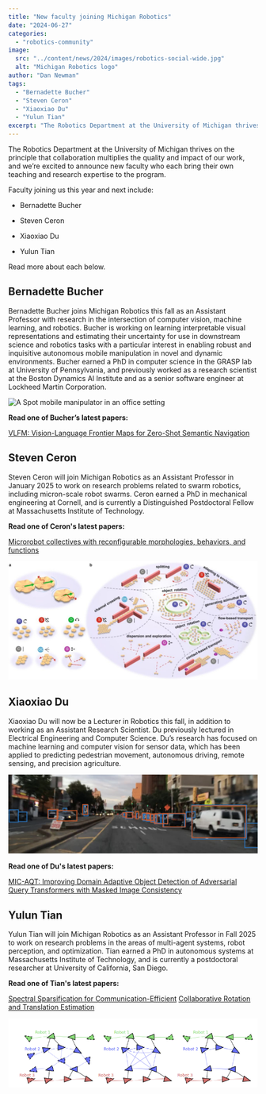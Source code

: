```yaml
---
title: "New faculty joining Michigan Robotics"
date: "2024-06-27"
categories: 
  - "robotics-community"
image: 
  src: "../content/news/2024/images/robotics-social-wide.jpg"
  alt: "Michigan Robotics logo"
author: "Dan Newman"
tags:
  - "Bernadette Bucher"
  - "Steven Ceron"
  - "Xiaoxiao Du"
  - "Yulun Tian"
excerpt: "The Robotics Department at the University of Michigan thrives on the principle that collaboration multiplies the quality and impact of our work, and we’re excited to announce new faculty who each bring their own teaching and research expertise to the program."
---
```


The Robotics Department at the University of Michigan thrives on the principle that collaboration multiplies the quality and impact of our work, and we’re excited to announce new faculty who each bring their own teaching and research expertise to the program.

Faculty joining us this year and next include:

- Bernadette Bucher

- Steven Ceron

- Xiaoxiao Du

- Yulun Tian

Read more about each below.

<!--more-->

## Bernadette Bucher

Bernadette Bucher joins Michigan Robotics this fall as an Assistant Professor with research in the intersection of computer vision, machine learning, and robotics. Bucher is working on learning interpretable visual representations and estimating their uncertainty for use in downstream science and robotics tasks with a particular interest in enabling robust and inquisitive autonomous mobile manipulation in novel and dynamic environments. Bucher earned a PhD in computer science in the GRASP lab at University of Pennsylvania, and previously worked as a research scientist at the Boston Dynamics AI Institute and as a senior software engineer at Lockheed Martin Corporation.

![A Spot mobile manipulator in an office setting](images/Screenshot-2024-05-16-at-2.49.50 PM.png)

**Read one of Bucher’s latest papers:**

[VLFM: Vision-Language Frontier Maps for Zero-Shot Semantic Navigation](http://naoki.io/portfolio/vlfm.html)

## Steven Ceron

Steven Ceron will join Michigan Robotics as an Assistant Professor in January 2025 to work on research problems related to swarm robotics, including micron-scale robot swarms. Ceron earned a PhD in mechanical engineering at Cornell, and is currently a Distinguished Postdoctoral Fellow at Massachusetts Institute of Technology.

**Read one of Ceron's latest papers:**

[](https://www.nature.com/articles/s41467-022-29882-5)[Microrobot collectives with reconfigurable morphologies, behaviors, and functions](https://www.nature.com/articles/s41467-022-29882-5#data-availability)

![Illustrations of microrobot collective reconfigurable behaviors and functions](images/41467_2022_29882_Fig1_HTML.png-copy-1024x486.jpg)

## Xiaoxiao Du

Xiaoxiao Du will now be a Lecturer in Robotics this fall, in addition to working as an Assistant Research Scientist. Du previously lectured in Electrical Engineering and Computer Science. Du’s research has focused on machine learning and computer vision for sensor data, which has been applied to predicting pedestrian movement, autonomous driving, remote sensing, and precision agriculture.

![Object detection predictions](images/image-14-1024x324.png)

**Read one of Du's latest papers:**

[MIC-AQT: Improving Domain Adaptive Object Detection of Adversarial Query Transformers with Masked Image Consistency](http://xiaoxiaodu.net/wp-content/uploads/2024/01/IROS_Poster_Abstract_2023-1.pdf)

## Yulun Tian

Yulun Tian will join Michigan Robotics as an Assistant Professor in Fall 2025 to work on research problems in the areas of multi-agent systems, robot perception, and optimization. Tian earned a PhD in autonomous systems at Massachusetts Institute of Technology, and is currently a postdoctoral researcher at University of California, San Diego. 

**Read one of Tian's latest papers:**

[Spectral Sparsification for Communication-Efficient](https://arxiv.org/pdf/2210.05020) [Collaborative Rotation and Translation Estimation](https://arxiv.org/pdf/2210.05020)

![Graphs of robot interaction](images/image-15.png)
